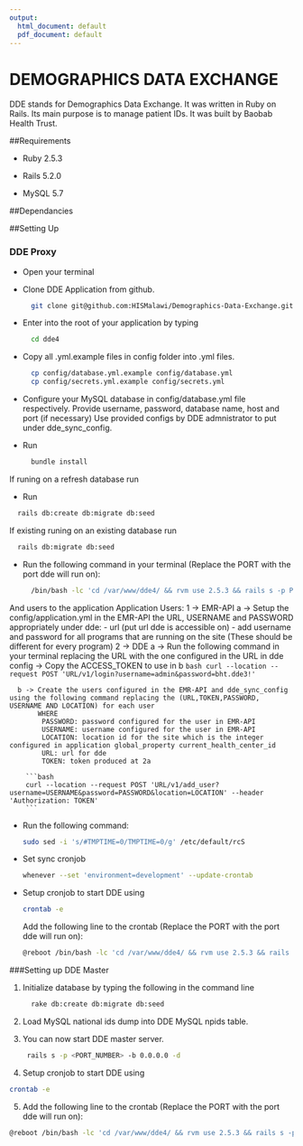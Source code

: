 ```yaml
---
output:
  html_document: default
  pdf_document: default
---
```

# DEMOGRAPHICS DATA EXCHANGE

DDE stands for Demographics Data Exchange. It was written in Ruby on Rails. Its main purpose is to manage patient IDs. 
It was built by Baobab Health Trust. 


##Requirements

* Ruby 2.5.3

* Rails 5.2.0

* MySQL 5.7

##Dependancies


##Setting Up

### DDE Proxy

* Open your terminal

* Clone DDE Application from github.
  ```bash
    git clone git@github.com:HISMalawi/Demographics-Data-Exchange.git dde4
  ```
  
* Enter into the root of your application by typing 
  ```bash
    cd dde4
  ```
  
* Copy all .yml.example files in config folder into .yml files.
  ```bash
    cp config/database.yml.example config/database.yml
    cp config/secrets.yml.example config/secrets.yml
  ```
  
* Configure your MySQL database in config/database.yml file respectively.
  Provide username, password, database name, host and port (if necessary)
  Use provided configs by DDE admnistrator to put under dde_sync_config.

* Run
  ```bash
    bundle install
  ```

If runing on a refresh database run
  * Run
  ```bash
    rails db:create db:migrate db:seed
  ```

If existing runing on an existing database run
  ```bash
    rails db:migrate db:seed
  ```
* Run the following command in your terminal (Replace the PORT with the port dde will run on):

  ```bash
    /bin/bash -lc 'cd /var/www/dde4/ && rvm use 2.5.3 && rails s -p PORT -b 0.0.0.0 -d'
  ```

And users to the application
  Application Users:
    1 -> EMR-API
      a -> Setup the config/application.yml in the EMR-API the URL, USERNAME and PASSWORD appropriately under dde:
        - url (put url dde is accessible on)
        - add username and password for all programs that are running on the site (These should be different for every program)
    2 -> DDE
       a -> Run the following command in your terminal replacing the URL with the one configured in the URL in dde config
         -> Copy the ACCESS_TOKEN to use in b
        ```bash
        curl --location --request POST 'URL/v1/login?username=admin&password=bht.dde3!'
        ```

      b -> Create the users configured in the EMR-API and dde_sync_config using the following command replacing the (URL,TOKEN,PASSWORD, USERNAME AND LOCATION) for each user
           WHERE
            PASSWORD: password configured for the user in EMR-API
            USERNAME: username configured for the user in EMR-API
            LOCATION: location id for the site which is the integer configured in application global_property current_health_center_id
            URL: url for dde
            TOKEN: token produced at 2a

        ```bash
        curl --location --request POST 'URL/v1/add_user?username=USERNAME&password=PASSWORD&location=LOCATION' --header 'Authorization: TOKEN'
        ```
* Run the following command:
    ```bash
    sudo sed -i 's/#TMPTIME=0/TMPTIME=0/g' /etc/default/rcS
    ```
* Set sync cronjob

    ```bash
    whenever --set 'environment=development' --update-crontab
    ```
* Setup cronjob to start DDE using
  ```bash
  crontab -e
  ```
  Add the following line to the crontab (Replace the PORT with the port dde will run on):
  ```bash
  @reboot /bin/bash -lc 'cd /var/www/dde4/ && rvm use 2.5.3 && rails s -p PORT -b 0.0.0.0 -d'
  ```


###Setting up DDE Master

1. Initialize database by typing the following in the command line
   ```bash
     rake db:create db:migrate db:seed
   ```
2. Load MySQL national ids dump into DDE MySQL npids table.

3. You can now start DDE master server.
   ```bash
    rails s -p <PORT_NUMBER> -b 0.0.0.0 -d
   ```
4. Setup cronjob to start DDE using
  ```bash
  crontab -e
  ```
5. Add the following line to the crontab (Replace the PORT with the port dde will run on):
  ```bash
  @reboot /bin/bash -lc 'cd /var/www/dde4/ && rvm use 2.5.3 && rails s -p PORT -b 0.0.0.0 -d'
  ```
